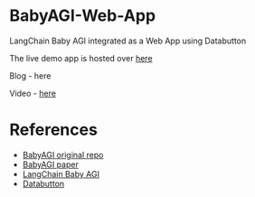 # BabyAGI-Web-App
LangChain Baby AGI integrated as a Web App using Databutton

The live demo app is hosted over [here](https://databutton.com/v/lgzxq112/Baby_AGI)

Blog - here

Video - [here](https://youtu.be/cvAwOGfeHgw)

# References
- [BabyAGI original repo](https://github.com/yoheinakajima/babyagi) 
- [BabyAGI paper](https://yoheinakajima.com/task-driven-autonomous-agent-utilizing-gpt-4-pinecone-and-langchain-for-diverse-applications/) 
- [LangChain Baby AGI](https://python.langchain.com/en/latest/use_cases/autonomous_agents.html)
- [Databutton](https://www.databutton.io/)
